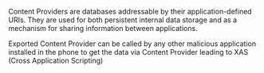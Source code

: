 
Content Providers are databases addressable by their application-defined
URIs. They are used for both persistent internal data storage and as a
mechanism for sharing information between applications.

Exported Content Provider can be called by any other malicious
application installed in the phone to get the data via Content Provider
leading to XAS (Cross Application Scripting)
